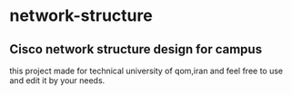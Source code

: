 # network-structure
Cisco network structure design for campus
---------------------------------------------------------------------------
this project made for technical university of qom,iran and feel free to use and edit it by your needs.
